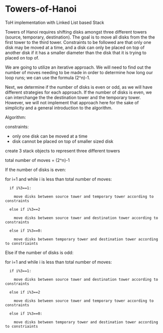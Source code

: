 # Towers-of-Hanoi
ToH implementation with Linked List based Stack

Towers of Hanoi requires shifting disks amongst three different towers (source, temporary, destination). The goal is to move all disks from the the first tower to the third tower. Constraints to be followed are that only one disk may be moved at a time, and a disk can only be placed on top of another disk if it has a smaller diameter than the disk that it is trying to placed on top of.

We are going to utilize an iterative approach. We will need to find out the number of moves needing to be made in order to determine how long our loop runs; we can use the formula (2^n)-1. 

Next, we determine if the number of disks is even or odd, as we will have different strategies for each approach. If the number of disks is even, we can interchange the the destination tower and the temporary tower. However, we will not implement that approach here for the sake of simplicity and a general introduction to the algorithm.

Algorithm:

constraints:
- only one disk can be moved at a time
- disk cannot be placed on top of smaller sized disk

create 3 stack objects to represent three different towers

total number of moves = (2^n)-1

If the number of disks is even:

  for i=1 and while i is less than total number of moves:
  
      if i%3==1:
      
        move disks between source tower and temporary tower according to constraints
        
      else if i%3==2
      
        move disks between source tower and destination tower according to constraints
        
      else if 1%3==0:
      
        move disks between temporary tower and destination tower according to constriaints
        
Else if the number of disks is odd:

  for i=1 and while i is less than total number of moves:
  
      if i%3==1:
      
        move disks between source tower and destination tower according to constraints
        
      else if i%3==2
      
        move disks between source tower and temporary tower according to constraints
        
      else if 1%3==0:
      
        move disks between temporary tower and destination tower according to constriaints
        
